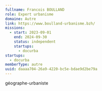 ```yaml
---
fullname: Francois BOULLAND
role: Expert urbanisme
domaine: Autre
link: https://www.boulland-urbanisme.bzh/
missions:
  - start: 2023-09-01
    end: 2024-09-30
    status: independent
    startups:
      - docurba
startups:
  - docurba
memberType: autre
uuid: daaaa704-26a9-4220-bc5e-bdae9d2be79a
---
```

géographe-urbaniste